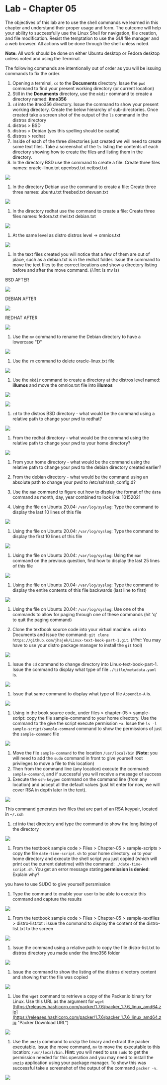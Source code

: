 # Lab - Chapter 05

The objectives of this lab are to use the shell commands we learned in this chapter and understand their proper usage and form. The outcome will help your ability to successfully use the Linux Shell for navigation, file creation, and file modification. Resist the temptation to use the GUI file manager and a web browser.  All actions will be done through the shell unless noted.  

**Note:** All work should be done on either Ubuntu desktop or Fedora desktop unless noted and using the Terminal.

The following commands are intentionally out of order as you will be issuing commands to fix the order.

1) Opening a terminal, `cd` to the **Documents** directory. Issue the `pwd` command to find your present working directory (or current location)
1) Still in the **Documents** directory, use the `mkdir` command to create a directory named: **itmo356**
1) `cd` into the itmo356 directory.  Issue the command to show your present working directory. Create the below hierarchy of sub-directories.  Once created take a screen shot of the output of the `ls` command in the distros directory
1) distros > BSD
1) distros > Debian (yes this spelling should be capital)
1) distros > redhat
1) Inside of each of the three directories just created we will need to create some text files.  Take a screenshot of the `ls` listing the contents of each directory showing how to create the files and listing them in the directory.
1) In the directory BSD use the command to create a file: Create three files names: oracle-linux.txt openbsd.txt netbsd.txt

![](../images/Lab-5/BSD-txt-files.png)

1) In the directory Debian use the command to create a file: Create three three names: ubuntu.txt freebsd.txt devuan.txt

![](../images/Lab-5/Debian-txt-files.png)

1) In the directory redhat use the command to create a file: Create three files names: fedora.txt rhel.txt debian.txt

![](../images/Lab-5/redhat-txt-files.png)

1) At the same level as distro distros level -> omnios.txt

![](../images/Lab-5/distros-level-txt.png)

1) In the text files created you will notice that a few of them are out of place, such as a debian.txt is in the redhat folder.  Issue the command to move the text files to the correct locations and show a directory listing before and after the move command.  (*Hint*: ls mv ls)

BSD AFTER 

![](../images/Lab-5/BSD-Directory-AFTER.png)

DEBIAN AFTER

![](../images/Lab-5/Debian-Directory-After.png)

REDHAT AFTER

![](../images/Lab-5/rehat-Directory-After.png)

1) Use the `mv` command to rename the Debian directory to have a lowercase "D"

![](../images/Lab-5/rename-debian.png)

1) Use the `rm` command to delete oracle-linux.txt file

![](../images/Lab-5/deleting-oracle-linux-file.png)

1) Use the `mkdir` command to create a directory at the distros level named: **illumos** and move the omnios.txt file into **illumos**

![](../images/Lab-5/making-illimos-directory.png)

![](../images/Lab-5/moving-omnios-file.png)

1) `cd` to the distros BSD directory - what would be the command using a relative path to change your pwd to redhat?

![](../images/Lab-5/moving-bsd-to-redhat.png)

1) From the redhat directory - what would be the command using the relative path to change your pwd to your home directory?

![](../images/Lab-5/going-back-to-home-directory.png)

1) From your home directory - what would be the command using the relative path to change your pwd to the debian directory created earlier?



1) From the debian directory - what would be the command using an absolute path to change your pwd to /etc/ssh/ssh_config.d?



1) Use the `man` command to figure out how to display the format of the `date` command as month, day, year combined to look like: 10152021
1) Using the file on Ubuntu 20.04: `/var/log/syslog`:  Type the command to display the last 10 lines of this file


![](../images/Lab-5/first10lines.png)



1) Using the file on Ubuntu 20.04: `/var/log/syslog`:  Type the command to display the first 10 lines of this file


![](../images/Lab-5/last10lines.png)



1) Using the file on Ubuntu 20.04: `/var/log/syslog`:  Using the `man` command on the previous question, find how to display the last 25 lines of this file

![](../images/Lab-5/last25lines.png)



1) Using the file on Ubuntu 20.04: `/var/log/syslog`:  Type the command to display the entire contents of this file backwards (last line to first)

![](../images/Lab-5/reverselines.png)


1) Using the file on Ubuntu 20.04: `/var/log/syslog`:  Use one of the commands to allow for paging through one of these commands (hit 'q' to quit the paging command)



1) Clone the textbook source code into your virtual machine.  `cd` into Documents and issue the command: `git clone https://github.com/jhajek/Linux-text-book-part-1.git`.  (*Hint:* You may have to use your distro package manager to install the `git` tool)

![](../images/Lab-5/gitdownload.png)


1) Issue the `cd` command to change directory into Linux-text-book-part-1.  Issue the command to display what type of file `./title/metadata.yaml` is.  

![](../images/Lab-5/yaml.png)


1) Issue that same command to display what type of file `Appendix-A` is.

![](../images/Lab-5/AppendixA.png)

1) Using in the book source code, under files > chapter-05 > sample-script: copy the file sample-command to your home directory. Use the command to the give the script execute permission `+x`.  Issue the `ls -l sample-script/sample-command` command to show the permissions of just the `sample-command` file 

![](../images/Lab-5/show-$permissions.png)


1) Move the file `sample-command` to the location `/usr/local/bin` (**Note:** you will need to add the `sudo` command in front to give yourself root privileges to move a file to this location)
1) Then from the command line (any location) execute the command: `sample-command`, and if successful you will receive a message of success
1) Execute the `ssh-keygen` command on the command line (from any location) and accept all the default values (just hit enter for now, we will cover RSA in depth later in the text).

![](../images/Lab-5/keygan.png)


  This command generates two files that are part of an RSA keypair, located in `~/.ssh`
1) `cd` into that directory and type the command to show the long listing of the directory

![](../images/Lab-5/ssh.png)



1) From the textbook sample code > Files > Chapter-05 > sample-scripts > copy the file `date-time-script.sh` to your home directory.  `cd` to your home directory and execute the shell script you just copied (which will print out the current datetime) with the command: `./date-time-script.sh`.  You get an error message stating **permission is denied**: Explain why?

you have to use SUDO to give yourself persmission


1) Type the command to enable your user to be able to execute this command and capture the results

![](../images/Lab-5/givepermission-shh.png)


1) From the textbook sample code > Files > Chapter-05 > sample-textfiles > distro-list.txt : issue the command to display the content of the distro-list.txt to the screen


![](../images/Lab-5/viewing-file.png)


1) Issue the command using a relative path to copy the file distro-list.txt to distros directory you made under the itmo356 folder

![](../images/Lab-5/distros-folder.png)



1) Issue the command to show the listing of the distros directory content and showing that the file was copied


![](../images/Lab-5/distros-folder.png)


1) Use the `wget` command to retrieve a copy of the Packer.io binary for Linux.  Use this URL as the argument for `wget` [https://releases.hashicorp.com/packer/1.7.6/packer_1.7.6_linux_amd64.zip](https://releases.hashicorp.com/packer/1.7.6/packer_1.7.6_linux_amd64.zip "Packer Download URL")

![](../images/Lab-5/packerio.png)



1) Use the `unzip` command to unzip the binary and extract the packer executable.  Issue the move command, `mv` to move the executable to this location: `/usr/local/bin`.  **Hint:** you will need to use `sudo` to get the permission needed for this operation and you may need to install the `unzip` application using your package manager. To show this was successful take a screenshot of the output of the command `packer -v`.


![](../images/Lab-5/packer-1.png)
